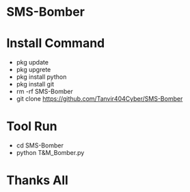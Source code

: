 # SMS-Bomber
# Install Command
- pkg update
- pkg upgrete
- pkg install python
- pkg install git
- rm -rf SMS-Bomber
- git clone https://github.com/Tanvir404Cyber/SMS-Bomber
# Tool Run
- cd SMS-Bomber
- python T&M_Bomber.py
# Thanks All
